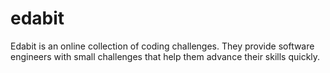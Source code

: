 # edabit
Edabit is an online collection of coding challenges. They provide software engineers with small challenges that help them advance their skills quickly. 

